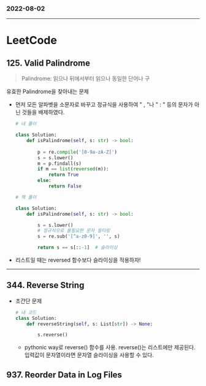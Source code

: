 ### 2022-08-02
--------------------
# LeetCode 


## 125. Valid Palindrome
   > Palindrome: 읽으나 뒤에서부터 읽으나 동일한 단어나 구
  
   유효한 Palindrome을 찾아내는 문제
   - 먼저 모든 알파벳을 소문자로 바꾸고 정규식을 사용하여 " , "나 " : " 등의 문자가 아닌 것들을 배제하였다.
        ```python
        # 내 풀이

        class Solution:
            def isPalindrome(self, s: str) -> bool:
                
                p = re.compile('[0-9a-zA-Z]')
                s = s.lower()
                m = p.findall(s)
                if m == list(reversed(m)):
                    return True
                else:
                    return False
        ```

        ```python
        # 책 풀이
        
        class Solution:
            def isPalindrome(self, s: str) -> bool:

                s = s.lower()
                # 정규식으로 불필요한 문자 필터링
                s = re.sub('[^a-z0-9]', '', s)

                return s == s[::-1]  # 슬라이싱
        ```
   - 리스트일 때는 reversed 함수보다 슬라이싱을 적용하자!


------
## 344. Reverse String
- 초간단 문제
    ```python
    # 내 코드
    class Solution:
        def reverseString(self, s: List[str]) -> None:

            s.reverse()
    ```
   - pythonic way로 reverse() 함수를 사용. reverse()는 리스트에만 제공된다. 입력값이 문자열이라면 문자열 슬라이싱을 사용할 수 있다.


## 937. Reorder Data in Log Files
